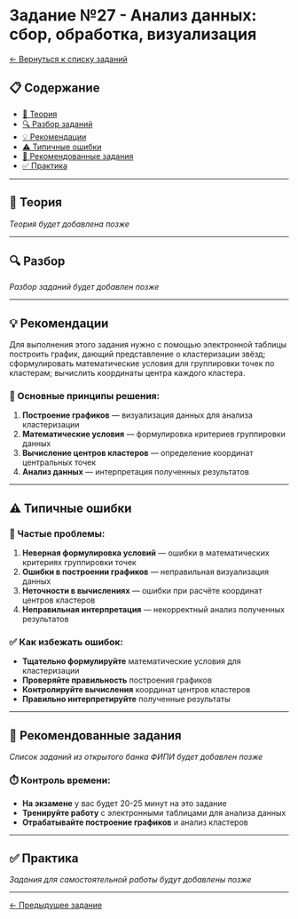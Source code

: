 # Задание №27 - Анализ данных: сбор, обработка, визуализация

[← Вернуться к списку заданий](../README.md)

## 📋 Содержание
- [📖 Теория](#теория)
- [🔍 Разбор заданий](#разбор)
- [💡 Рекомендации](#рекомендации)
- [⚠️ Типичные ошибки](#типичные-ошибки)
- [📝 Рекомендованные задания](#рекомендованные-задания)
- [✅ Практика](#практика)

---

## 📖 Теория

*Теория будет добавлена позже*

---

## 🔍 Разбор

*Разбор заданий будет добавлен позже*

---

## 💡 Рекомендации

Для выполнения этого задания нужно с помощью электронной таблицы построить график, дающий представление о кластеризации звёзд; сформулировать математические условия для группировки точек по кластерам; вычислить координаты центра каждого кластера.

### 🔧 Основные принципы решения:

1. **Построение графиков** — визуализация данных для анализа кластеризации
2. **Математические условия** — формулировка критериев группировки данных
3. **Вычисление центров кластеров** — определение координат центральных точек
4. **Анализ данных** — интерпретация полученных результатов

---

## ⚠️ Типичные ошибки

### 🚫 Частые проблемы:

1. **Неверная формулировка условий** — ошибки в математических критериях группировки точек
2. **Ошибки в построении графиков** — неправильная визуализация данных
3. **Неточности в вычислениях** — ошибки при расчёте координат центров кластеров
4. **Неправильная интерпретация** — некорректный анализ полученных результатов

### ✅ Как избежать ошибок:

- **Тщательно формулируйте** математические условия для кластеризации
- **Проверяйте правильность** построения графиков
- **Контролируйте вычисления** координат центров кластеров
- **Правильно интерпретируйте** полученные результаты

---

## 📝 Рекомендованные задания

*Список заданий из открытого банка ФИПИ будет добавлен позже*

### ⏱️ Контроль времени:

- **На экзамене** у вас будет 20-25 минут на это задание
- **Тренируйте работу** с электронными таблицами для анализа данных
- **Отрабатывайте построение графиков** и анализ кластеров

---

## ✅ Практика

*Задания для самостоятельной работы будут добавлены позже*

---

[← Предыдущее задание](task-26.md) 
